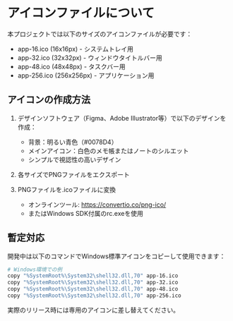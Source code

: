 # アイコンファイルについて

本プロジェクトでは以下のサイズのアイコンファイルが必要です：

- app-16.ico (16x16px) - システムトレイ用
- app-32.ico (32x32px) - ウィンドウタイトルバー用  
- app-48.ico (48x48px) - タスクバー用
- app-256.ico (256x256px) - アプリケーション用

## アイコンの作成方法

1. デザインソフトウェア（Figma、Adobe Illustrator等）で以下のデザインを作成：
   - 背景：明るい青色（#0078D4）
   - メインアイコン：白色のメモ帳またはノートのシルエット
   - シンプルで視認性の高いデザイン

2. 各サイズでPNGファイルをエクスポート

3. PNGファイルを.icoファイルに変換
   - オンラインツール: https://convertio.co/png-ico/
   - またはWindows SDK付属のrc.exeを使用

## 暫定対応

開発中は以下のコマンドでWindows標準アイコンをコピーして使用できます：

```bash
# Windows環境での例
copy "%SystemRoot%\System32\shell32.dll,70" app-16.ico
copy "%SystemRoot%\System32\shell32.dll,70" app-32.ico  
copy "%SystemRoot%\System32\shell32.dll,70" app-48.ico
copy "%SystemRoot%\System32\shell32.dll,70" app-256.ico
```

実際のリリース時には専用のアイコンに差し替えてください。